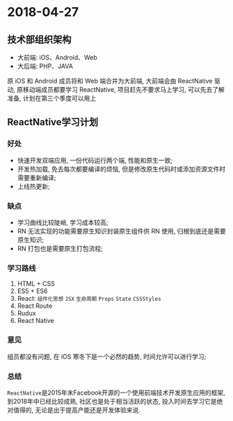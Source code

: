 # 2018-04-27

## 技术部组织架构

- 大前端: iOS、Android、Web
- 大后端: PHP、JAVA

原 iOS 和 Android 成员将和 Web 端合并为大前端, 大前端会由 ReactNative 驱动, 原移动端成员都要学习 ReactNative, 项目赶先不要求马上学习, 可以先去了解准备, 计划在第三个季度可以用上

## ReactNative学习计划

### 好处

* 快速开发双端应用, 一份代码运行两个端, 性能和原生一致;
* 开发热加载, 免去每次都要编译的烦恼, 但是修改原生代码时或添加资源文件时需要重新编译;
* 上线热更新;

### 缺点

* 学习曲线比较陡峭, 学习成本较高;
* RN 无法实现的功能需要原生知识封装原生组件供 RN 使用, 归根到底还是需要原生知识;
* RN 打包也是需要原生打包流程;

### 学习路线

1. HTML + CSS
2. ES5 + ES6
3. React: `组件化思想` `JSX` `生命周期` `Props` `State` `CSSStyles` 
4. React Route
5. Rudux
6. React Native

### 意见

组员都没有问题, 在 iOS 寒冬下是一个必然的趋势, 时间允许可以进行学习;

### 总结

`ReactNative`是2015年末Facebook开源的一个使用前端技术开发原生应用的框架, 到2018年中已经比较成熟, 社区也是处于相当活跃的状态, 投入时间去学习它是绝对值得的, 无论是出于提高产能还是开发体验来说.

